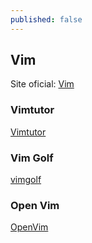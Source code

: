 ```yaml
---
published: false
---
```



## Vim
Site oficial: [Vim](http://www.vim.org/ "Vim")

### Vimtutor
[Vimtutor](http://linuxcommand.org/man_pages/vimtutor1.html "Vimtutor")

### Vim Golf
[vimgolf](http://www.vimgolf.com/ "Vim Golf")

### Open Vim
[OpenVim](http://www.openvim.com/ "OpenVim")








